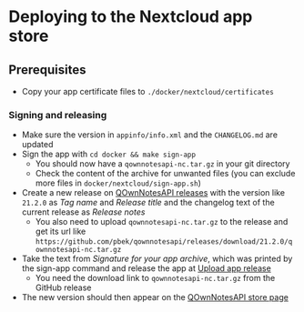 # Deploying to the Nextcloud app store

## Prerequisites

- Copy your app certificate files to `./docker/nextcloud/certificates`

### Signing and releasing

- Make sure the version in `appinfo/info.xml` and the `CHANGELOG.md` are updated
- Sign the app with `cd docker && make sign-app`
    - You should now have a `qownnotesapi-nc.tar.gz` in your git directory
    - Check the content of the archive for unwanted files (you can exclude more files in
      `docker/nextcloud/sign-app.sh`)
- Create a new release on [QOwnNotesAPI releases](https://github.com/pbek/qownnotesapi/releases)
  with the version like `21.2.0` as *Tag name* and *Release title* and the changelog text of the current
  release as *Release notes*
    - You also need to upload `qownnotesapi-nc.tar.gz` to the release and get its url
      like `https://github.com/pbek/qownnotesapi/releases/download/21.2.0/qownnotesapi-nc.tar.gz`
- Take the text from *Signature for your app archive*, which was printed by the sign-app command and
  release the app at [Upload app release](https://apps.nextcloud.com/developer/apps/releases/new)
    - You need the download link to `qownnotesapi-nc.tar.gz` from the GitHub release
- The new version should then appear on the [QOwnNotesAPI store page](https://apps.nextcloud.com/apps/qownnotesapi)
